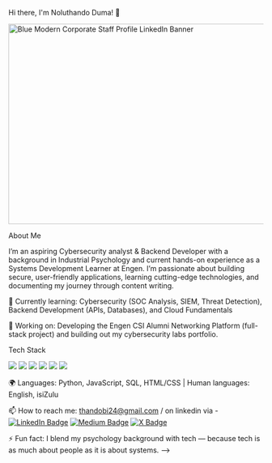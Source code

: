 Hi there, I'm Noluthando Duma! 👋

<img width="1584" height="396" alt="Blue Modern Corporate Staff Profile LinkedIn Banner" src="https://github.com/user-attachments/assets/d31d3e67-703d-41cc-966e-fa647ffec915" />


About Me 

I’m an aspiring Cybersecurity analyst & Backend Developer with a background in Industrial Psychology and current hands-on experience as a Systems Development Learner at Engen. I’m passionate about building secure, user-friendly applications, learning cutting-edge technologies, and documenting my journey through content writing.

🌱 Currently learning: Cybersecurity (SOC Analysis, SIEM, Threat Detection), Backend Development (APIs, Databases), and Cloud Fundamentals

🔭 Working on: Developing the Engen CSI Alumni Networking Platform (full-stack project) and building out my cybersecurity labs portfolio.


 Tech Stack
<p>
  <!-- Example: -->
  <img src="https://img.shields.io/badge/Python-3776AB?style=for-the-badge&logo=python&logoColor=white" />
  <img src="https://img.shields.io/badge/JavaScript-F7DF1E?style=for-the-badge&logo=javascript&logoColor=black" />
  <img src="https://img.shields.io/badge/HTML5-E34F26?style=for-the-badge&logo=html5&logoColor=white" />
  <img src="https://img.shields.io/badge/CSS3-1572B6?style=for-the-badge&logo=css3&logoColor=white" />
  <img src="https://img.shields.io/badge/Supabase-3ECF8E?style=for-the-badge&logo=supabase&logoColor=white" />
  <img src="https://img.shields.io/badge/Linux-FCC624?style=for-the-badge&logo=linux&logoColor=black" />
</p>


🌍 Languages: Python, JavaScript, SQL, HTML/CSS | Human languages: English, isiZulu

📫 How to reach me: thandobi24@gmail.com / on linkedin via - 
[![LinkedIn Badge](https://img.shields.io/badge/LinkedIn-0A66C2?style=for-the-badge&logo=linkedin&logoColor=white)](https://www.linkedin.com/in/noluthando-duma-053b90262/)
[![Medium Badge](https://img.shields.io/badge/Medium-12100E?style=for-the-badge&logo=medium&logoColor=white)](https://medium.com/@thandobi24)
[![X Badge](https://img.shields.io/badge/X-000000?style=for-the-badge&logo=x&logoColor=white)](https://x.com/ThandoD81654)


⚡ Fun fact: I blend my psychology background with tech — because tech is as much about people as it is about systems.
-->


